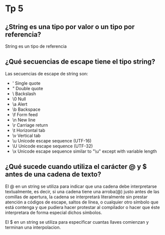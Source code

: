 # Tp 5
## ¿String es una tipo por valor o un tipo por referencia?
String es un tipo de referencia

## ¿Qué secuencias de escape tiene el tipo string?
Las secuencias de escape de string son: 
- \'	Single quote	
- \"	Double quote	
- \\	Backslash	
- \0	Null	
- \a	Alert	
- \b	Backspace	
- \f	Form feed	
- \n	New line	
- \r	Carriage return	
- \t	Horizontal tab	
- \v	Vertical tab	
- \u	Unicode escape sequence (UTF-16)	
- \U	Unicode escape sequence (UTF-32)	
- \x	Unicode escape sequence similar to "\u" except with variable length	

## ¿Qué sucede cuando utiliza el carácter @ y $ antes de una cadena de texto?
El @ en un string se utiliza para indicar que una cadena debe interpretarse textualmente, es decir, si una cadena tiene una arroba(@) justo antes de las comillas de apertura, la cadena se interpretará literalmente sin prestar atención a códigos de escape, saltos de línea, o cualquier otro símbolo que está contenga y que pudiera hacer protestar al compilador o hacer que éste interpretara de forma especial dichos símbolos.

El $ en un string se utiliza para especificar cuantas llaves comienzan y terminan una interpolacion.